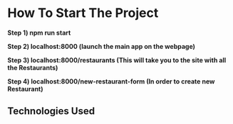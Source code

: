 # How To Start The Project

**Step 1) npm run start**

**Step 2) localhost:8000 (launch the main app on the webpage)**

**Step 3) localhost:8000/restaurants (This will take you to the site with all the Restaurants)**

**Step 4) localhost:8000/new-restaurant-form (In order to create new Restaurant)**

## Technologies Used


